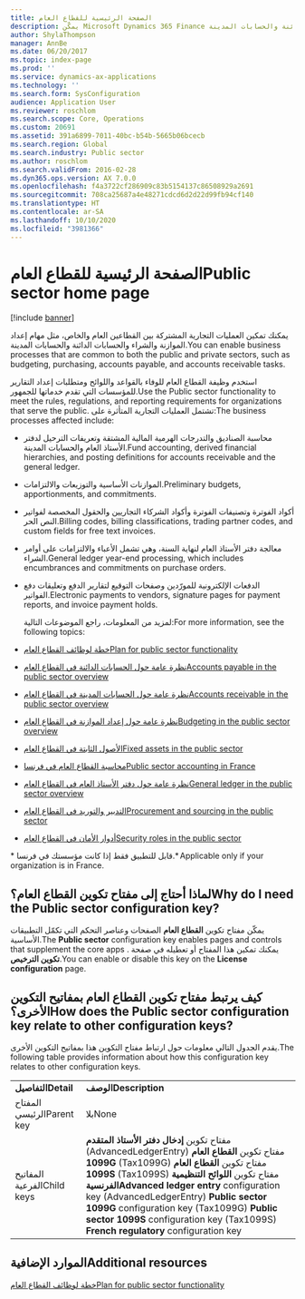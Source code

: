 ```yaml
---
title: الصفحة الرئيسية للقطاع العام
description: يمكّن Microsoft Dynamics 365 Finance العمليات التجارية المشتركة بين القطاعين العام والخاص، مثل مهام إعداد الموازنة والشراء والحسابات الدائنة والحسابات المدينة.
author: ShylaThompson
manager: AnnBe
ms.date: 06/20/2017
ms.topic: index-page
ms.prod: ''
ms.service: dynamics-ax-applications
ms.technology: ''
ms.search.form: SysConfiguration
audience: Application User
ms.reviewer: roschlom
ms.search.scope: Core, Operations
ms.custom: 20691
ms.assetid: 391a6899-7011-40bc-b54b-5665b06bcecb
ms.search.region: Global
ms.search.industry: Public sector
ms.author: roschlom
ms.search.validFrom: 2016-02-28
ms.dyn365.ops.version: AX 7.0.0
ms.openlocfilehash: f4a3722cf286909c83b5154137c86508929a2691
ms.sourcegitcommit: 708ca25687a4e48271cdcd6d2d22d99fb94cf140
ms.translationtype: HT
ms.contentlocale: ar-SA
ms.lasthandoff: 10/10/2020
ms.locfileid: "3981366"
---
```

# <a name="public-sector-home-page"></a><span data-ttu-id="c94c6-103">الصفحة الرئيسية للقطاع العام</span><span class="sxs-lookup"><span data-stu-id="c94c6-103">Public sector home page</span></span>

[!include [banner](../includes/banner.md)]

<span data-ttu-id="c94c6-104">يمكنك تمكين العمليات التجارية المشتركة بين القطاعين العام والخاص، مثل مهام إعداد الموازنة والشراء والحسابات الدائنة والحسابات المدينة.</span><span class="sxs-lookup"><span data-stu-id="c94c6-104">You can enable business processes that are common to both the public and private sectors, such as budgeting, purchasing, accounts payable, and accounts receivable tasks.</span></span> 

<span data-ttu-id="c94c6-105">استخدم وظيفة القطاع العام للوفاء بالقواعد واللوائح ومتطلبات إعداد التقارير للمؤسسات التي تقدم خدماتها للجمهور.</span><span class="sxs-lookup"><span data-stu-id="c94c6-105">Use the Public sector functionality to meet the rules, regulations, and reporting requirements for organizations that serve the public.</span></span> <span data-ttu-id="c94c6-106">تشتمل العمليات التجارية المتأثرة على:</span><span class="sxs-lookup"><span data-stu-id="c94c6-106">The business processes affected include:</span></span> 

- <span data-ttu-id="c94c6-107">محاسبة الصناديق والتدرجات الهرمية المالية المشتقة وتعريفات الترحيل لدفتر الأستاذ العام والحسابات المدينة.</span><span class="sxs-lookup"><span data-stu-id="c94c6-107">Fund accounting, derived financial hierarchies, and posting definitions for accounts receivable and the general ledger.</span></span>
- <span data-ttu-id="c94c6-108">الموازنات الأساسية‬ والتوزيعات والالتزامات.</span><span class="sxs-lookup"><span data-stu-id="c94c6-108">Preliminary budgets, apportionments, and commitments.</span></span>
- <span data-ttu-id="c94c6-109">أكواد الفوترة وتصنيفات الفوترة وأكواد الشركاء التجاريين‬ والحقول المخصصة لفواتير النص الحر.</span><span class="sxs-lookup"><span data-stu-id="c94c6-109">Billing codes, billing classifications, trading partner codes, and custom fields for free text invoices.</span></span>
- <span data-ttu-id="c94c6-110">معالجة دفتر الأستاذ العام لنهاية السنة، وهي تشمل الأعباء والالتزامات على أوامر الشراء.</span><span class="sxs-lookup"><span data-stu-id="c94c6-110">General ledger year-end processing, which includes encumbrances and commitments on purchase orders.</span></span>
- <span data-ttu-id="c94c6-111">الدفعات الإلكترونية للمورّدين وصفحات التوقيع لتقارير الدفع وتعليقات دفع الفواتير.</span><span class="sxs-lookup"><span data-stu-id="c94c6-111">Electronic payments to vendors, signature pages for payment reports, and invoice payment holds.</span></span>

  <span data-ttu-id="c94c6-112">لمزيد من المعلومات، راجع الموضوعات التالية:</span><span class="sxs-lookup"><span data-stu-id="c94c6-112">For more information, see the following topics:</span></span>

- [<span data-ttu-id="c94c6-113">خطة لوظائف القطاع العام</span><span class="sxs-lookup"><span data-stu-id="c94c6-113">Plan for public sector functionality</span></span>](plan-public-sector-functionality.md)
- [<span data-ttu-id="c94c6-114">نظرة عامة حول الحسابات الدائنة في القطاع العام</span><span class="sxs-lookup"><span data-stu-id="c94c6-114">Accounts payable in the public sector overview</span></span>](accounts-payable-public-sector.md)
- [<span data-ttu-id="c94c6-115">نظرة عامة حول الحسابات المدينة في القطاع العام</span><span class="sxs-lookup"><span data-stu-id="c94c6-115">Accounts receivable in the public sector overview</span></span>](accounts-receivable-public-sector.md)
- [<span data-ttu-id="c94c6-116">نظرة عامة حول إعداد الموازنة في القطاع العام</span><span class="sxs-lookup"><span data-stu-id="c94c6-116">Budgeting in the public sector overview</span></span>](budgeting-public-sector.md)
- [<span data-ttu-id="c94c6-117">الأصول الثابتة في القطاع العام</span><span class="sxs-lookup"><span data-stu-id="c94c6-117">Fixed assets in the public sector</span></span>](fixed-asset-public-sector.md)
- [<span data-ttu-id="c94c6-118">محاسبة القطاع العام في فرنسا</span><span class="sxs-lookup"><span data-stu-id="c94c6-118">Public sector accounting in France</span></span>](../localizations/emea-fra-public-sector-accounting.md)
- [<span data-ttu-id="c94c6-119">نظرة عامة حول دفتر الأستاذ العام في القطاع العام</span><span class="sxs-lookup"><span data-stu-id="c94c6-119">General ledger in the public sector overview</span></span>](general-ledger-public-sector.md)
- [<span data-ttu-id="c94c6-120">التدبير والتوريد في القطاع العام</span><span class="sxs-lookup"><span data-stu-id="c94c6-120">Procurement and sourcing in the public sector</span></span>](procurement-sourcing-public-sector.md)
- [<span data-ttu-id="c94c6-121">أدوار الأمان في القطاع العام</span><span class="sxs-lookup"><span data-stu-id="c94c6-121">Security roles in the public sector</span></span>](security-roles-public-sector.md)

<span data-ttu-id="c94c6-122">\* قابل للتطبيق فقط إذا كانت مؤسستك في فرنسا.</span><span class="sxs-lookup"><span data-stu-id="c94c6-122">\* Applicable only if your organization is in France.</span></span>

## <a name="why-do-i-need-the-public-sector-configuration-key"></a><span data-ttu-id="c94c6-123">لماذا أحتاج إلى مفتاح تكوين القطاع العام؟</span><span class="sxs-lookup"><span data-stu-id="c94c6-123">Why do I need the Public sector configuration key?</span></span>
<span data-ttu-id="c94c6-124">يمكّن مفتاح تكوين **القطاع العام** الصفحات وعناصر التحكم التي تكمّل التطبيقات الأساسية.</span><span class="sxs-lookup"><span data-stu-id="c94c6-124">The **Public sector** configuration key enables pages and controls that supplement the core apps .</span></span> <span data-ttu-id="c94c6-125">يمكنك تمكين هذا المفتاح أو تعطيله في صفحة **تكوين الترخيص**.</span><span class="sxs-lookup"><span data-stu-id="c94c6-125">You can enable or disable this key on the **License configuration** page.</span></span>

## <a name="how-does-the-public-sector-configuration-key-relate-to-other-configuration-keys"></a><span data-ttu-id="c94c6-126">كيف يرتبط مفتاح تكوين القطاع العام بمفاتيح التكوين الأخرى؟</span><span class="sxs-lookup"><span data-stu-id="c94c6-126">How does the Public sector configuration key relate to other configuration keys?</span></span>
<span data-ttu-id="c94c6-127">يقدم الجدول التالي معلومات حول ارتباط مفتاح التكوين هذا بمفاتيح التكوين الأخرى.</span><span class="sxs-lookup"><span data-stu-id="c94c6-127">The following table provides information about how this configuration key relates to other configuration keys.</span></span>

|            |                                                                                                                                                                                                                     |
|------------|---------------------------------------------------------------------------------------------------------------------------------------------------------------------------------------------------------------------|
| <span data-ttu-id="c94c6-128">**التفاصيل**</span><span class="sxs-lookup"><span data-stu-id="c94c6-128">**Detail**</span></span> | <span data-ttu-id="c94c6-129">**‏‏الوصف**</span><span class="sxs-lookup"><span data-stu-id="c94c6-129">**Description**</span></span>                                                                                                                                                                                                     |
| <span data-ttu-id="c94c6-130">المفتاح الرئيسي</span><span class="sxs-lookup"><span data-stu-id="c94c6-130">Parent key</span></span> | <span data-ttu-id="c94c6-131">بلا</span><span class="sxs-lookup"><span data-stu-id="c94c6-131">None</span></span>                                                                                                                                                                                                                |
| <span data-ttu-id="c94c6-132">المفاتيح الفرعية</span><span class="sxs-lookup"><span data-stu-id="c94c6-132">Child keys</span></span> | <span data-ttu-id="c94c6-133">مفتاح تكوين **إدخال دفتر الأستاذ المتقدم‬** (AdvancedLedgerEntry) مفتاح تكوين **القطاع العام 1099G** (Tax1099G) مفتاح تكوين **القطاع العام 1099S** (Tax1099S) مفتاح تكوين **اللوائح التنظيمية الفرنسية‬**</span><span class="sxs-lookup"><span data-stu-id="c94c6-133">**Advanced ledger entry** configuration key (AdvancedLedgerEntry) **Public sector 1099G** configuration key (Tax1099G) **Public sector 1099S** configuration key (Tax1099S) **French regulatory** configuration key</span></span> |


<a name="additional-resources"></a><span data-ttu-id="c94c6-134">الموارد الإضافية</span><span class="sxs-lookup"><span data-stu-id="c94c6-134">Additional resources</span></span>
--------

[<span data-ttu-id="c94c6-135">خطة لوظائف القطاع العام</span><span class="sxs-lookup"><span data-stu-id="c94c6-135">Plan for public sector functionality</span></span>](plan-public-sector-functionality.md)



